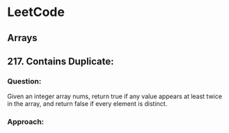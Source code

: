 # LeetCode

## Arrays
## 217. Contains Duplicate:
### Question:
 Given an integer array nums, return true if any value appears at least twice in the array, and return false if every element is distinct.
### Approach:


